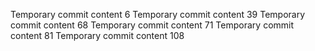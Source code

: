 Temporary commit content 6
Temporary commit content 39
Temporary commit content 68
Temporary commit content 71
Temporary commit content 81
Temporary commit content 108
